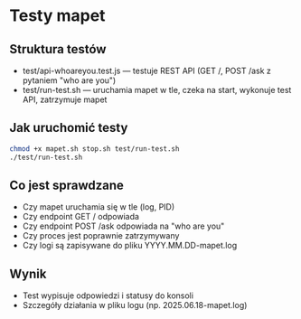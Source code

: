 # Testy mapet

## Struktura testów

- test/api-whoareyou.test.js — testuje REST API (GET /, POST /ask z pytaniem "who are you")
- test/run-test.sh — uruchamia mapet w tle, czeka na start, wykonuje test API, zatrzymuje mapet

## Jak uruchomić testy

```bash
chmod +x mapet.sh stop.sh test/run-test.sh
./test/run-test.sh
```

## Co jest sprawdzane

- Czy mapet uruchamia się w tle (log, PID)
- Czy endpoint GET / odpowiada
- Czy endpoint POST /ask odpowiada na "who are you"
- Czy proces jest poprawnie zatrzymywany
- Czy logi są zapisywane do pliku YYYY.MM.DD-mapet.log

## Wynik

- Test wypisuje odpowiedzi i statusy do konsoli
- Szczegóły działania w pliku logu (np. 2025.06.18-mapet.log)